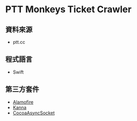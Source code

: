 # PTT Monkeys Ticket Crawler
## 資料來源
- ptt.cc
## 程式語言
- Swift
## 第三方套件
- [Alamofire](https://github.com/Alamofire/Alamofire)
- [Kanna](https://github.com/tid-kijyun/Kanna)
- [CocoaAsyncSocket](https://github.com/robbiehanson/CocoaAsyncSocket)
